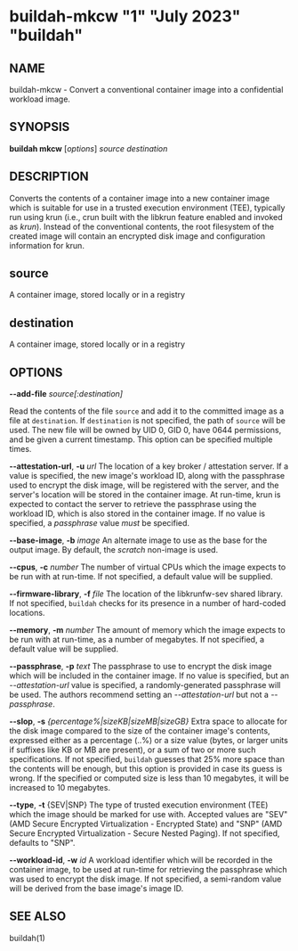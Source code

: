 # buildah-mkcw "1" "July 2023" "buildah"

## NAME
buildah\-mkcw - Convert a conventional container image into a confidential workload image.

## SYNOPSIS
**buildah mkcw** [*options*] *source* *destination*

## DESCRIPTION
Converts the contents of a container image into a new container image which is
suitable for use in a trusted execution environment (TEE), typically run using
krun (i.e., crun built with the libkrun feature enabled and invoked as *krun*).
Instead of the conventional contents, the root filesystem of the created image
will contain an encrypted disk image and configuration information for krun.

## source
A container image, stored locally or in a registry

## destination
A container image, stored locally or in a registry

## OPTIONS

**--add-file** *source[:destination]*

Read the contents of the file `source` and add it to the committed image as a
file at `destination`.  If `destination` is not specified, the path of `source`
will be used.  The new file will be owned by UID 0, GID 0, have 0644
permissions, and be given a current timestamp.  This option can be specified
multiple times.

**--attestation-url**, **-u** *url*
The location of a key broker / attestation server.
If a value is specified, the new image's workload ID, along with the passphrase
used to encrypt the disk image, will be registered with the server, and the
server's location will be stored in the container image.
At run-time, krun is expected to contact the server to retrieve the passphrase
using the workload ID, which is also stored in the container image.
If no value is specified, a *passphrase* value *must* be specified.

**--base-image**, **-b** *image*
An alternate image to use as the base for the output image.  By default,
the *scratch* non-image is used.

**--cpus**, **-c** *number*
The number of virtual CPUs which the image expects to be run with at run-time.
If not specified, a default value will be supplied.

**--firmware-library**, **-f** *file*
The location of the libkrunfw-sev shared library.  If not specified, `buildah`
checks for its presence in a number of hard-coded locations.

**--memory**, **-m** *number*
The amount of memory which the image expects to be run with at run-time, as a
number of megabytes.  If not specified, a default value will be supplied.

**--passphrase**, **-p** *text*
The passphrase to use to encrypt the disk image which will be included in the
container image.
If no value is specified, but an *--attestation-url* value is specified, a
randomly-generated passphrase will be used.
The authors recommend setting an *--attestation-url* but not a *--passphrase*.

**--slop**, **-s** *{percentage%|sizeKB|sizeMB|sizeGB}*
Extra space to allocate for the disk image compared to the size of the
container image's contents, expressed either as a percentage (..%) or a size
value (bytes, or larger units if suffixes like KB or MB are present), or a sum
of two or more such specifications.  If not specified, `buildah` guesses that
25% more space than the contents will be enough, but this option is provided in
case its guess is wrong.  If the specified or computed size is less than 10
megabytes, it will be increased to 10 megabytes.

**--type**, **-t** {SEV|SNP}
The type of trusted execution environment (TEE) which the image should be
marked for use with.  Accepted values are "SEV" (AMD Secure Encrypted
Virtualization - Encrypted State) and "SNP" (AMD Secure Encrypted
Virtualization - Secure Nested Paging).  If not specified, defaults to "SNP".

**--workload-id**, **-w** *id*
A workload identifier which will be recorded in the container image, to be used
at run-time for retrieving the passphrase which was used to encrypt the disk
image.  If not specified, a semi-random value will be derived from the base
image's image ID.

## SEE ALSO
buildah(1)
